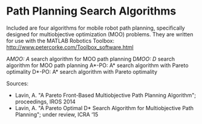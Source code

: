 Path Planning Search Algorithms
========

Included are four algorithms for mobile robot path planning, specifically designed for multiobjective optimization (MOO) problems. They are written for use with the MATLAB Robotics Toolbox: http://www.petercorke.com/Toolbox_software.html

A*MOO: A* search algorithm for MOO path planning
D*MOO: D* search algorithm for MOO path planning
A*-PO: A* search algorithm with Pareto optimality
D*-PO: A* search algorithm with Pareto optimality

Sources:
- Lavin, A. "A Pareto Front-Based Multiobjective Path Planning Algorithm"; proceedings, IROS 2014
- Lavin, A. "A Pareto Optimal D* Search Algorithm for Multiobjective Path Planning"; under review, ICRA ‘15
